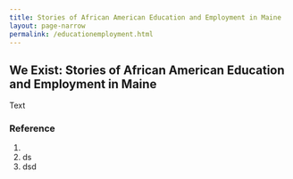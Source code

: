 ```yaml
---
title: Stories of African American Education and Employment in Maine
layout: page-narrow
permalink: /educationemployment.html
---
```


## We Exist: Stories of African American Education and Employment in Maine

Text

### Reference

1. 
2. ds
3. dsd